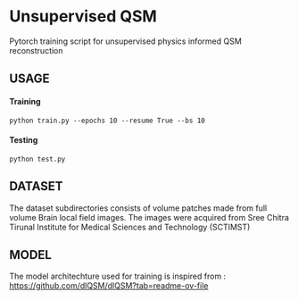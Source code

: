 # Unsupervised QSM
Pytorch training script for unsupervised physics informed QSM reconstruction


## USAGE

#### Training
```
python train.py --epochs 10 --resume True --bs 10
```
#### Testing
```
python test.py
```

## DATASET
The dataset subdirectories consists of volume patches made from full volume Brain local field images. The images were acquired from Sree Chitra Tirunal Institute for Medical Sciences and Technology (SCTIMST)

## MODEL
The model architechture used for training is inspired from : https://github.com/dlQSM/dlQSM?tab=readme-ov-file
